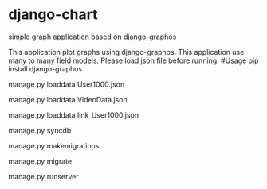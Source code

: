 # django-chart
simple graph application based on django-graphos

This application plot graphs using django-graphos. This application use many to many field models. Please load json file before running.
#Usage
pip install django-graphos

manage.py loaddata User1000.json

manage.py loaddata VideoData.json

manage.py loaddata link_User1000.json

manage.py syncdb

manage.py makemigrations

manage.py migrate

manage.py runserver
